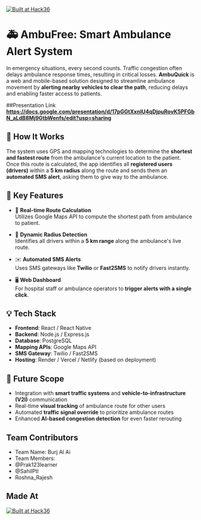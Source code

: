 
[![Built at Hack36](https://postimage.me/images/2025/04/19/built-at-hack36.png)](https://hack36.in)



# 🚑 AmbuFree: Smart Ambulance Alert System

In emergency situations, every second counts. Traffic congestion often delays ambulance response times, resulting in critical losses. **AmbuQuick** is a web and mobile-based solution designed to streamline ambulance movement by **alerting nearby vehicles to clear the path**, reducing delays and enabling faster access to patients.

##Presentation Link
**https://docs.google.com/presentation/d/17pGGtXxnIU4qDjpuRovK5PFGbN_aLdB8Mj9GtbWenfs/edit?usp=sharing**

## 🔧 How It Works

The system uses GPS and mapping technologies to determine the **shortest and fastest route** from the ambulance's current location to the patient. Once this route is calculated, the app identifies all **registered users (drivers)** within a **5 km radius** along the route and sends them an **automated SMS alert**, asking them to give way to the ambulance.

## 🌟 Key Features

- 📍 **Real-time Route Calculation**  
  Utilizes Google Maps API to compute the shortest path from ambulance to patient.

- 📡 **Dynamic Radius Detection**  
  Identifies all drivers within a **5 km range** along the ambulance's live route.

- ✉️ **Automated SMS Alerts**  
  Uses SMS gateways like **Twilio** or **Fast2SMS** to notify drivers instantly.

- 🖥️ **Web Dashboard**  
  For hospital staff or ambulance operators to **trigger alerts with a single click**.

## 💡 Tech Stack

- **Frontend**: React / React Native  
- **Backend**: Node.js / Express.js  
- **Database**: PostgreSQL  
- **Mapping APIs**: Google Maps API  
- **SMS Gateway**: Twilio / Fast2SMS  
- **Hosting**: Render / Vercel / Netlify (based on deployment)

## 🚀 Future Scope

- Integration with **smart traffic systems** and **vehicle-to-infrastructure (V2I)** communication  
- Real-time **visual tracking** of ambulance route for other users
- Automated **traffic signal override** to prioritize ambulance routes  
- Enhanced **AI-based congestion detection** for even faster rerouting


## Team Contributors
- Team Name: Burj Al Ai
- Team Members:
- @Prak123learner
- @SahilPtl
- Roshna_Rajesh

## Made At
[![Built at Hack36](https://postimage.me/images/2025/04/19/built-at-hack36.png)](https://hack36.in)


